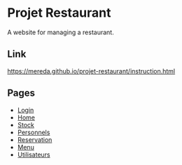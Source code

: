 # Projet Restaurant

A website for managing a restaurant.

## Link

https://mereda.github.io/projet-restaurant/instruction.html

## Pages

- <a href="https://mereda.github.io/projet-restaurant/login%20page/" target="_blank">Login</a>
- <a href="https://mereda.github.io/projet-restaurant/home%20page/" target="_blank">Home</a>
- <a href="https://mereda.github.io/projet-restaurant/stock%20page/" target="_blank">Stock</a>
- <a href="https://mereda.github.io/projet-restaurant/personnels%20page/" target="_blank">Personnels</a>
- <a href="https://mereda.github.io/projet-restaurant/reservation%20page/" target="_blank">Reservation</a>
- <a href="https://mereda.github.io/projet-restaurant/menu%20page/" target="_blank">Menu</a>
- <a href="https://mereda.github.io/projet-restaurant/utilisateurs%20page/" target="_blank">Utilisateurs</a>
